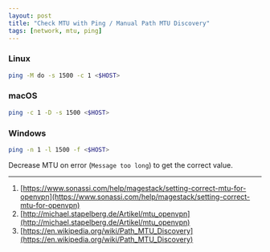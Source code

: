 ```yaml
---
layout: post
title: "Check MTU with Ping / Manual Path MTU Discovery"
tags: [network, mtu, ping]
---
```


### Linux
```bash
ping -M do -s 1500 -c 1 <$HOST>
```

### macOS
```bash
ping -c 1 -D -s 1500 <$HOST>
```

### Windows
```bash
ping -n 1 -l 1500 -f <$HOST>
```

Decrease MTU on error (`Message too long`) to get the correct value.

---
1. [https://www.sonassi.com/help/magestack/setting-correct-mtu-for-openvpn](https://www.sonassi.com/help/magestack/setting-correct-mtu-for-openvpn)
2. [http://michael.stapelberg.de/Artikel/mtu_openvpn](http://michael.stapelberg.de/Artikel/mtu_openvpn)
3. [https://en.wikipedia.org/wiki/Path_MTU_Discovery](https://en.wikipedia.org/wiki/Path_MTU_Discovery)
